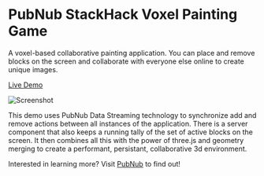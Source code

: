 PubNub StackHack Voxel Painting Game
=======================================
A voxel-based collaborative painting application. You can place and remove blocks on the screen and collaborate with everyone else online to create unique images.

[Live Demo](http://pubnub.github.io/webgl-stackhack)

![Screenshot](http://pubnub.github.io/webgl-stackhack/assets/screenshot.png)

This demo uses PubNub Data Streaming technology to synchronize add and remove actions between all instances of the application. There is a server component that also keeps a running tally of the set of active blocks on the screen. It then combines all this with the power of three.js and geometry merging to create a performant, persistant, collaborative 3d environment.

Interested in learning more? Visit [PubNub](http://pubnub.com) to find out!